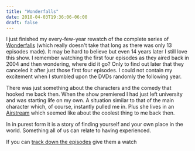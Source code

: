 ```yaml
---
title: "Wonderfalls"
date: 2018-04-03T19:36:06-06:00
draft: false
---
```

I just finished my every-few-year rewatch of the complete series of [Wonderfalls](https://en.wikipedia.org/wiki/Wonderfalls) (which really doesn't take that long as there was only 13 episodes made). It may be hard to believe but even 14 years later I still love this show. I remember watching the first four episodes as they aired back in 2004 and then wondering, where did it go? Only to find out later that they canceled it after just those first four episodes. I could not contain my excitement when I stumbled upon the DVDs randomly the following year.

There was just something about the characters and the comedy that hooked me back then. When the show premiered I had just left university and was starting life on my own. A situation similar to that of the main character which, of course, instantly pulled me in. Plus she lives in an [Airstream](https://www.bing.com/images/search?q=Airstream) which seemed like about the coolest thing to me back then.

In in purest form it is a story of finding yourself and your own place in the world. Something all of us can relate to having experienced.

If you can [track down the episodes](https://www.youtube.com/results?search_query=wonderfalls) give them a watch




